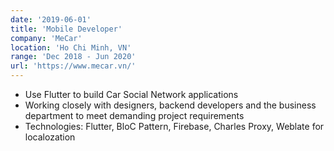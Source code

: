 ```yaml
---
date: '2019-06-01'
title: 'Mobile Developer'
company: 'MeCar'
location: 'Ho Chi Minh, VN'
range: 'Dec 2018 - Jun 2020'
url: 'https://www.mecar.vn/'
---
```


- Use Flutter to build Car Social Network applications
- Working closely with designers, backend developers and the business department to meet demanding project requirements
- Technologies: Flutter, BloC Pattern, Firebase, Charles Proxy, Weblate for localozation
